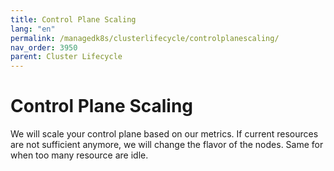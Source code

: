 ```yaml
---
title: Control Plane Scaling
lang: "en"
permalink: /managedk8s/clusterlifecycle/controlplanescaling/
nav_order: 3950
parent: Cluster Lifecycle
---
```

# Control Plane Scaling

We will scale your control plane based on our metrics. If current resources are not sufficient anymore, we will change the flavor of the nodes. Same for when too many resource are idle.

